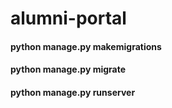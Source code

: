 # alumni-portal

#### python manage.py makemigrations
#### python manage.py migrate
#### python manage.py runserver